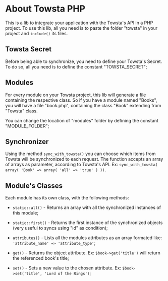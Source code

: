 About Towsta PHP
================

This is a lib to integrate your application with the Towsta's API in a PHP project. To use this lib, all you need is to paste the folder "towsta" in your project and `include()` its files.

Towsta Secret
-------------

Before being able to synchronize, you need to define your Towsta's Secret. To do so, all you need is to define the constant "TOWSTA_SECRET";

Modules
-------

For every module on your Towsta project, this lib will generate a file containing the respective class. So if you have a module named "Books", you will have a file "book.php", containing the class "Book" extending from "Towsta" class.

You can change the location of "modules" folder by defining the constant "MODULE_FOLDER";

Synchronizer
------------

Using the method `sync_with_towsta()` you can choose which items from Towsta will be synchronized to each request. The function accepts an array of arrays as parameter, according to Towsta's API. Ex: `sync_with_towsta( array( 'Book' => array( 'all' => 'true' ) ))`.

Module's Classes
----------------

Each module has its own class, with the following methods:

* `static::all()` - Returns an array with all the synchronized instances of this module;

* `static::first()` - Returns the first instance of the synchronized objects (very useful to syncs using "id" as condition);

* `attributes()` - Lists all the modules attributes as an array formated like:  `'attribute_name' => 'attribute_type'`;

* `get()` - Returns the object attribute. Ex: `$book->get('title')` will return the referenced book's title;

* `set()` - Sets a new value to the chosen attribute. Ex: `$book->set('title', 'Lord of the Rings')`;
